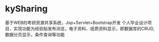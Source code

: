 # kySharing
基于WEB的考研资源共享系统，Jsp+Servlet+Bootstrap开发
个人毕业设计项目，实现功能为经验贴发布浏览，电子资料、纸质资料显示，即数据库的CRUD,数据分页显示，条件查询等功能
